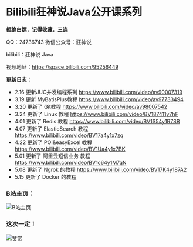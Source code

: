 # Bilibili狂神说Java公开课系列

**拒绝白嫖，记得收藏，三连**

QQ：24736743  微信公众号：狂神说

bilibili：狂神说 Java

视频地址：https://space.bilibili.com/95256449

**更新日志：**

- 2.16  更新JUC并发编程系列 https://www.bilibili.com/video/av90007319
- 3.19  更新 MyBatisPlus教程 https://www.bilibili.com/video/av97733494
- 3.20  更新了 Git教程 https://www.bilibili.com/video/av98007542
- 3.24  更新了 Linux 教程 https://www.bilibili.com/video/BV187411y7hF
- 4.01  更新了 Redis 教程 https://www.bilibili.com/video/BV1S54y1R7SB
- 4.07  更新了 ElasticSearch 教程 https://www.bilibili.com/video/BV17a4y1x7zq
- 4.22  更新了 POI&easyExcel 教程 https://www.bilibili.com/video/BV1Ua4y1x7BK
- 5.01  更新了 阿里云短信业务 教程 https://www.bilibili.com/video/BV1c64y1M7qN
- 5.08  更新了 Ngrok 的教程 https://www.bilibili.com/video/BV17K4y187A2
- 5.15  更新了 Docker 的教程

### B站主页：

![B站主页](https://images.gitee.com/uploads/images/2020/0322/130928_362ce918_2287834.png "QQ截图20200322130924.png")

### 这次一定！


![赞赏](https://images.gitee.com/uploads/images/2020/0322/131035_d434c4ed_2287834.jpeg "赞赏码.jpg")